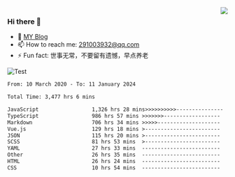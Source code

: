 <img align='right' src='https://github-readme-stats.vercel.app/api?username=niaogege&show_icons=true&theme=radical'/>

### Hi there 👋

- 🌱 [MY Blog](https://bythewayer.com/)
- 📫 How to reach me: 291003932@qq.com
- ⚡ Fun fact:  世事无常，不要留有遗憾，早点养老

![Test](https://github-readme-stats.vercel.app/api/top-langs/?username=niaogege&layout=compact)

<!--START_SECTION:waka-->

```txt
From: 10 March 2020 - To: 11 January 2024

Total Time: 3,477 hrs 6 mins

JavaScript                 1,326 hrs 28 mins>>>>>>>>>>---------------   38.15 %
TypeScript                 986 hrs 57 mins >>>>>>>------------------   28.38 %
Markdown                   706 hrs 34 mins >>>>>--------------------   20.32 %
Vue.js                     129 hrs 18 mins >------------------------   03.72 %
JSON                       115 hrs 20 mins >------------------------   03.32 %
SCSS                       81 hrs 53 mins  >------------------------   02.36 %
YAML                       27 hrs 33 mins  -------------------------   00.79 %
Other                      26 hrs 35 mins  -------------------------   00.76 %
HTML                       26 hrs 24 mins  -------------------------   00.76 %
CSS                        10 hrs 54 mins  -------------------------   00.31 %
```

<!--END_SECTION:waka-->
